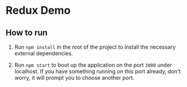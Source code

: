 # Redux Demo

## How to run

1. Run `npm install` in the root of the project to install the necessary external dependencies.

1. Run `npm start` to boot up the application on the port `3000` under localhost. If you have something running on this port already, don't worry, it will prompt you to choose another port.
